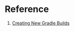 # Reference

1. [Creating New Gradle Builds](https://guides.gradle.org/creating-new-gradle-builds/)


